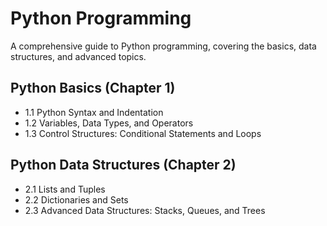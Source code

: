 # Python Programming

A comprehensive guide to Python programming, covering the basics, data structures, and advanced topics.
## Python Basics (Chapter 1)
- 1.1 Python Syntax and Indentation
- 1.2 Variables, Data Types, and Operators
- 1.3 Control Structures: Conditional Statements and Loops
## Python Data Structures (Chapter 2)
- 2.1 Lists and Tuples
- 2.2 Dictionaries and Sets
- 2.3 Advanced Data Structures: Stacks, Queues, and Trees

